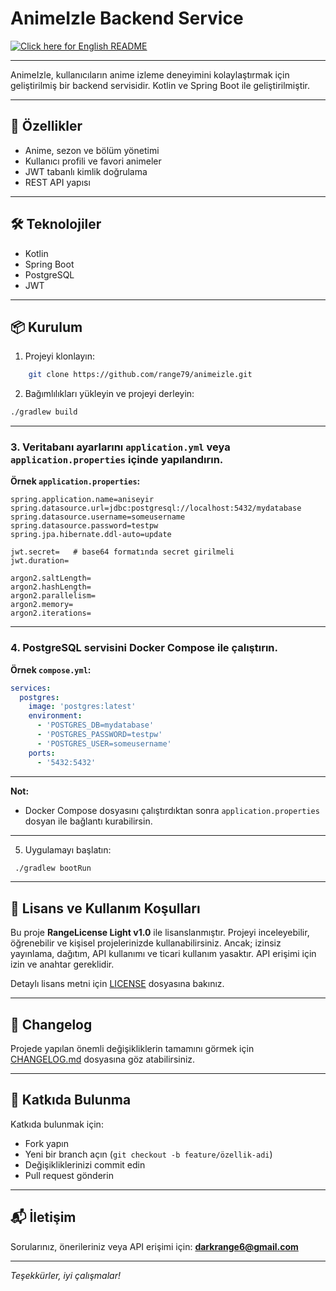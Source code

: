 
# AnimeIzle Backend Service

[![Click here for English README](https://img.shields.io/badge/Readme-English-blue?style=for-the-badge&logo=markdown)](README.md)

---

AnimeIzle, kullanıcıların anime izleme deneyimini kolaylaştırmak için geliştirilmiş bir backend servisidir. Kotlin ve Spring Boot ile geliştirilmiştir.

---

## 🚀 Özellikler

- Anime, sezon ve bölüm yönetimi  
- Kullanıcı profili ve favori animeler  
- JWT tabanlı kimlik doğrulama  
- REST API yapısı  

---

## 🛠 Teknolojiler

- Kotlin  
- Spring Boot  
- PostgreSQL  
- JWT  

---

## 📦 Kurulum

1. Projeyi klonlayın:  
```bash
    git clone https://github.com/range79/animeizle.git
````

2. Bağımlılıkları yükleyin ve projeyi derleyin:

```bash
./gradlew build
```

---

### 3. Veritabanı ayarlarını `application.yml` veya `application.properties` içinde yapılandırın.

**Örnek `application.properties`:**

```properties
spring.application.name=aniseyir
spring.datasource.url=jdbc:postgresql://localhost:5432/mydatabase
spring.datasource.username=someusername
spring.datasource.password=testpw
spring.jpa.hibernate.ddl-auto=update

jwt.secret=   # base64 formatında secret girilmeli
jwt.duration=

argon2.saltLength=
argon2.hashLength=
argon2.parallelism=
argon2.memory=
argon2.iterations=
```

---

### 4. PostgreSQL servisini Docker Compose ile çalıştırın.

**Örnek `compose.yml`:**

```yaml
services:
  postgres:
    image: 'postgres:latest'
    environment:
      - 'POSTGRES_DB=mydatabase'
      - 'POSTGRES_PASSWORD=testpw'
      - 'POSTGRES_USER=someusername'
    ports:
      - '5432:5432'
```

---

**Not:**

* Docker Compose dosyasını çalıştırdıktan sonra `application.properties` dosyan ile bağlantı kurabilirsin.

---


5. Uygulamayı başlatın:

```bash
 ./gradlew bootRun
```

---

## 📜 Lisans ve Kullanım Koşulları

Bu proje **RangeLicense Light v1.0** ile lisanslanmıştır.
Projeyi inceleyebilir, öğrenebilir ve kişisel projelerinizde kullanabilirsiniz.
Ancak; izinsiz yayınlama, dağıtım, API kullanımı ve ticari kullanım yasaktır.
API erişimi için izin ve anahtar gereklidir.

Detaylı lisans metni için [LICENSE](./LICENSE-TR) dosyasına bakınız.

---

## 📝 Changelog

Projede yapılan önemli değişikliklerin tamamını görmek için [CHANGELOG.md](./CHANGELOG-TR.md) dosyasına göz atabilirsiniz.

---

## 🤝 Katkıda Bulunma

Katkıda bulunmak için:

* Fork yapın
* Yeni bir branch açın (`git checkout -b feature/özellik-adi`)
* Değişikliklerinizi commit edin
* Pull request gönderin

---

## 📬 İletişim

Sorularınız, önerileriniz veya API erişimi için:
**[darkrange6@gmail.com](mailto:darkrange6@gmail.com)**

---

*Teşekkürler, iyi çalışmalar!*

